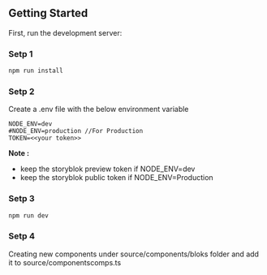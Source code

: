 

## Getting Started

First, run the development server:
### Setp 1
```bash
npm run install
```
### Setp 2
Create a .env file with  the below environment variable
```
NODE_ENV=dev
#NODE_ENV=production //For Production
TOKEN=<<your token>>

```
**Note :** 
* keep the storyblok preview token  if NODE_ENV=dev
* keep the storyblok public token  if NODE_ENV=Production


### Setp 3
```bash
npm run dev
```
### Setp 4
Creating new components under source/components/bloks folder and add it to source/componentscomps.ts

 



